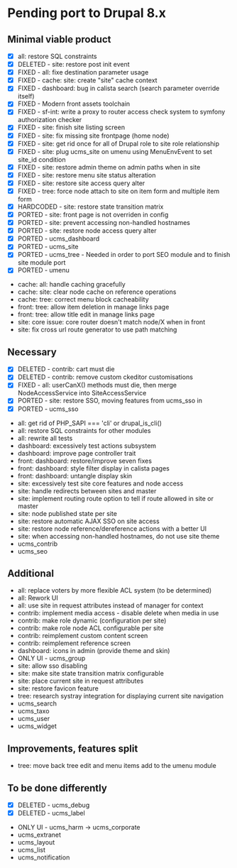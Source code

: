 # Pending port to Drupal 8.x

## Minimal viable product

 - [x] all: restore SQL constraints
 - [x] DELETED - site: restore post init event
 - [x] FIXED - all: fixe destination parameter usage
 - [x] FIXED - cache: site: create "site" cache context
 - [x] FIXED - dashboard: bug in calista search (search parameter override itself)
 - [x] FIXED - Modern front assets toolchain
 - [x] FIXED - sf-int: write a proxy to router access check system to symfony authorization checker
 - [x] FIXED - site: finish site listing screen
 - [x] FIXED - site: fix missing site frontpage (home node)
 - [x] FIXED - site: get rid once for all of Drupal role to site role relationship
 - [x] FIXED - site: plug ucms_site on umenu using MenuEnvEvent to set site_id condition
 - [x] FIXED - site: restore admin theme on admin paths when in site
 - [x] FIXED - site: restore menu site status alteration
 - [x] FIXED - site: restore site access query alter
 - [x] FIXED - tree: force node attach to site on item form and multiple item form
 - [x] HARDCODED - site: restore state transition matrix
 - [x] PORTED - site: front page is not overriden in config
 - [x] PORTED - site: prevent accessing non-handled hostnames
 - [x] PORTED - site: restore node access query alter
 - [x] PORTED - ucms_dashboard
 - [x] PORTED - ucms_site
 - [x] PORTED - ucms_tree - Needed in order to port SEO module and to finish site module port
 - [x] PORTED - umenu
 - cache: all: handle caching gracefully
 - cache: site: clear node cache on reference operations
 - cache: tree: correct menu block cacheability
 - front: tree: allow item deletion in manage links page
 - front: tree: allow title edit in manage links page
 - site: core issue: core router doesn't match node/X when in front
 - site: fix cross url route generator to use path matching

## Necessary

 - [x] DELETED - contrib: cart must die
 - [x] DELETED - contrib: remove custom ckeditor customisations
 - [x] FIXED - all: userCanX() methods must die, then merge NodeAccessService into SiteAccessService
 - [x] PORTED - site: restore SSO, moving features from ucms_sso in
 - [x] PORTED - ucms_sso
 - all: get rid of PHP_SAPI === 'cli' or drupal_is_cli()
 - all: restore SQL constraints for other modules
 - all: rewrite all tests
 - dashboard: excessively test actions subsystem
 - dashboard: improve page controller trait
 - front: dashboard: restore/improve seven fixes
 - front: dashboard: style filter display in calista pages
 - front: dashboard: untangle display skin
 - site: excessively test site core features and node access
 - site: handle redirects between sites and master
 - site: implement routing route option to tell if route allowed in site or master
 - site: node published state per site
 - site: restore automatic AJAX SSO on site access
 - site: restore node reference/dereference actions with a better UI
 - site: when accessing non-handled hostnames, do not use site theme
 - ucms_contrib
 - ucms_seo

## Additional

 - all: replace voters by more flexible ACL system (to be determined)
 - all: Rework UI
 - all: use site in request attributes instead of manager for context
 - contrib: implement media access - disable delete when media in use
 - contrib: make role dynamic (configuration per site)
 - contrib: make role node ACL configurable per site
 - contrib: reimplement custom content screen
 - contrib: reimplement reference screen
 - dashboard: icons in admin (provide theme and skin)
 - ONLY UI - ucms_group
 - site: allow sso disabling
 - site: make site state transition matrix configurable
 - site: place current site in request attributes
 - site: restore favicon feature
 - tree: research systray integration for displaying current site navigation
 - ucms_search
 - ucms_taxo
 - ucms_user
 - ucms_widget

## Improvements, features split

 - tree: move back tree edit and menu items add to the umenu module

## To be done differently

 - [x] DELETED - ucms_debug
 - [x] DELETED - ucms_label
 - ONLY UI - ucms_harm -> ucms_corporate
 - ucms_extranet
 - ucms_layout
 - ucms_list
 - ucms_notification
